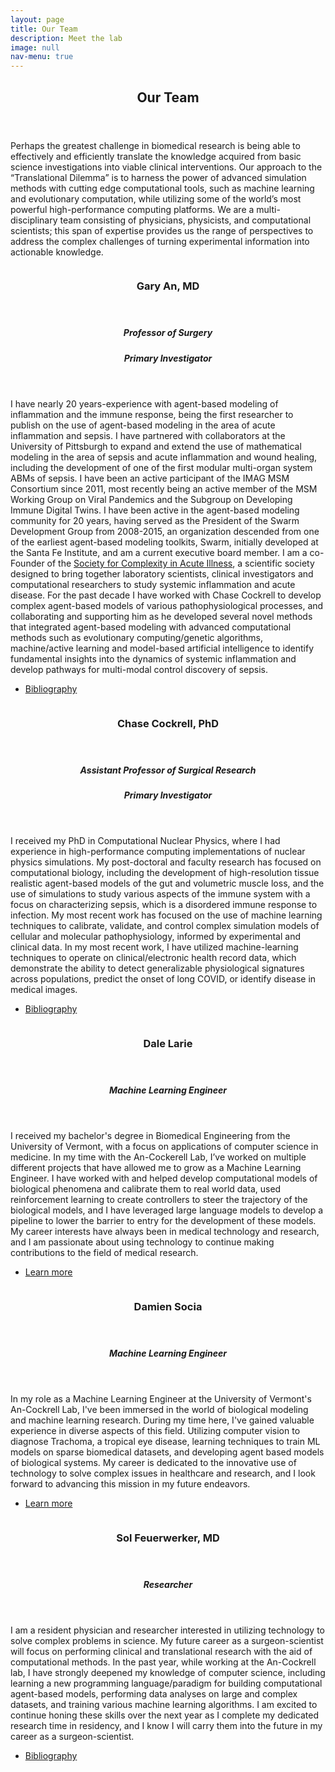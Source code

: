 ```yaml
---
layout: page
title: Our Team
description: Meet the lab
image: null
nav-menu: true
---
```


<!-- Main -->
<div id="main">

<!-- One -->
<section id="one">
	<div class="inner">
		<header class="major">
			<h2>Our Team</h2>
		</header>
		<p>
			Perhaps the greatest challenge in biomedical research is being able to effectively and efficiently translate the knowledge acquired from basic science investigations into viable clinical interventions. Our approach to the “Translational Dilemma” is to harness the power of advanced simulation methods with cutting edge computational tools, such as machine learning and evolutionary computation, while utilizing some of the world’s most powerful high-performance computing platforms. We are a multi-disciplinary team consisting of physicians, physicists, and computational scientists; this span of expertise provides us the range of perspectives to address the complex challenges of turning experimental information into actionable knowledge. 
</p>
	</div>
</section>

<!-- Two -->
<section id="two" class="spotlights">
	<section>
		<a href="generic.html" class="image">
			<img src="{% link assets/images/gary2.jpg %}" alt="" data-position="center center" />
		</a>
		<div class="content">
			<div class="inner">
				<header class="major">
					<h3>Gary An, MD</h3>
				</header>
				<header>
					<h5>Professor of Surgery</h5>
					<h5>Primary Investigator</h5>
				</header>
				<p>I have nearly 20 years-experience with agent-based modeling of inflammation and the immune response, being the first researcher to publish on the use of agent-based modeling in the area of acute inflammation and sepsis. I have partnered with collaborators at the University of Pittsburgh to expand and extend the use of mathematical modeling in the area of sepsis and acute inflammation and wound healing, including the development of one of the first modular multi-organ system ABMs of sepsis. I have been an active participant of the IMAG MSM Consortium since 2011, most recently being an active member of the MSM Working Group on Viral Pandemics and the Subgroup on Developing Immune Digital Twins. I have been active in the agent-based modeling community for 20 years, having served as the President of the Swarm Development Group from 2008-2015, an organization descended from one of the earliest agent-based modeling toolkits, Swarm, initially developed at the Santa Fe Institute, and am a current executive board member. I am a co-Founder of the <a href="https://scai-med.org/">Society for Complexity in Acute Illness</a>, a scientific society designed to bring together laboratory scientists, clinical investigators and computational researchers to study systemic inflammation and acute disease. For the past decade I have worked with Chase Cockrell to develop complex agent-based models of various pathophysiological processes, and collaborating and supporting him as he developed several novel methods that integrated agent-based modeling with advanced computational methods such as evolutionary computing/genetic algorithms, machine/active learning and model-based artificial intelligence to identify fundamental insights into the dynamics of systemic inflammation and develop pathways for multi-modal control discovery of sepsis. </p>
				<ul class="actions">
					<li><a href="https://www.ncbi.nlm.nih.gov/sites/myncbi/1ZORwWtlp7wA6/bibliography/52429510/public/?sort=date&direction=ascending" class="button">Bibliography</a></li>
				</ul>
				<!-- <ul class="icons">
				{% for key_value in site.socials %}
					{% if key_value[1] %}
						<li>
							<a href="{{ key_value[1] }}" class="icon alt fa-{{ key_value[0] | downcase }}" target="_blank" rel="noopener noreferrer" aria-label="{{ key_value[0] }}">
								<span class="label">{{ key_value[0] }}</span>
							</a>
						</li>
					{% endif %}
				{% endfor %}
			</ul> -->
			</div>
		</div>
	</section>
	<section>
		<a href="generic.html" class="image">
			<img src="{% link assets/images/chase3.jpg %}" alt="" data-position="top center" />
		</a>
		<div class="content">
			<div class="inner">
				<header class="major">
					<h3>Chase Cockrell, PhD</h3>
				</header>
				<header>
					<h5>Assistant Professor of Surgical Research</h5>
					<h5>Primary Investigator</h5>
				</header>
				<p>I received my PhD in Computational Nuclear Physics, where I had experience in high-performance computing implementations of nuclear physics simulations. My post-doctoral and faculty research has focused on computational biology, including the development of high-resolution tissue realistic agent-based models of the gut and volumetric muscle loss, and the use of simulations to study various aspects of the immune system with a focus on characterizing sepsis, which is a disordered immune response to infection. My most recent work has focused on the use of machine learning techniques to calibrate, validate, and control complex simulation models of cellular and molecular pathophysiology, informed by experimental and clinical data.  In my most recent work, I have utilized machine-learning techniques to operate on clinical/electronic health record data, which demonstrate the ability to detect generalizable physiological signatures across populations, predict the onset of long COVID, or identify disease in medical images.</p>
				<ul class="actions">
					<li><a href="https://www.ncbi.nlm.nih.gov/myncbi/robert.cockrell.1/bibliography/public/" class="button">Bibliography</a></li>
				</ul>
			</div>
		</div>
	</section>
	<section>
		<a href="generic.html" class="image">
			<img src="{% link assets/images/dale.jpg %}" alt="" data-position="25% 25%" />
		</a>
		<div class="content">
			<div class="inner">
				<header class="major">
					<h3>Dale Larie</h3>
				</header>
				<header>
					<h5>Machine Learning Engineer</h5>
				</header>
				<p>I received my bachelor's degree in Biomedical Engineering from the University of Vermont, with a focus on applications of computer science in medicine. In my time with the An-Cockerell Lab, I’ve worked on multiple different projects that have allowed me to grow as a Machine Learning Engineer. I have worked with and helped develop computational models of biological phenomena and calibrate them to real world data, used reinforcement learning to create controllers to steer the trajectory of the biological models, and I have leveraged large language models to develop a pipeline to lower the barrier to entry for the development of these models. My career interests have always been in medical technology and research, and I am passionate about using technology to continue making contributions to the field of medical research.</p>
				<ul class="actions">
					<li><a href="generic.html" class="button">Learn more</a></li>
				</ul>
			</div>
		</div>
	</section>
	<section>
		<a href="generic.html" class="image">
			<img src="{% link assets/images/damien2.jpg %}" alt="" data-position="25% 25%" />
		</a>
		<div class="content">
			<div class="inner">
				<header class="major">
					<h3>Damien Socia</h3>
				</header>
				<header>
					<h5>Machine Learning Engineer</h5>
				</header>
				<p>In my role as a Machine Learning Engineer at the University of Vermont's An-Cockrell Lab, I've been immersed in the world of biological modeling and machine learning research. During my time here, I've gained valuable experience in diverse aspects of this field. Utilizing computer vision to diagnose Trachoma, a tropical eye disease, learning techniques to train ML models on sparse biomedical datasets, and developing agent based models of biological systems. My career is dedicated to the innovative use of technology to solve complex issues in healthcare and research, and I look forward to advancing this mission in my future endeavors.</p>
				<ul class="actions">
					<li><a href="generic.html" class="button">Learn more</a></li>
				</ul>
			</div>
		</div>
	</section>
	<section>
		<a href="generic.html" class="image">
			<img src="{% link assets/images/sol.png %}" alt="" data-position="25% 25%" />
		</a>
		<div class="content">
			<div class="inner">
				<header class="major">
					<h3>Sol Feuerwerker, MD</h3>
				</header>
				<header>
					<h5>Researcher</h5>
				</header>
				<p>I am a resident physician and researcher interested in utilizing technology to solve complex problems in science. My future career as a surgeon-scientist will focus on performing clinical and translational research with the aid of computational methods. In the past year, while working at the An-Cockrell lab, I have strongly deepened my knowledge of computer science, including learning a new programming language/paradigm for building computational agent-based models, performing data analyses on large and complex datasets, and training various machine learning algorithms. I am excited to continue honing these skills over the next year as I complete my dedicated research time in residency, and I know I will carry them into the future in my career as a surgeon-scientist. </p>
				<ul class="actions">
					<li><a href="https://www.ncbi.nlm.nih.gov/myncbi/1nmLYJmYR8aoEh/bibliography/public/" class="button">Bibliography</a></li>
				</ul>
			</div>
		</div>
	</section>
	<!-- <section>
		<a href="generic.html" class="image">
			<img src="{% link assets/images/pic10.jpg %}" alt="" data-position="25% 25%" />
		</a>
		<div class="content">
			<div class="inner">
				<header class="major">
					<h3>Emmanuel Dodson</h3>
				</header>
				<header>
					<h5>Intern</h5>
				</header>
				<p>Nullam et orci eu lorem consequat tincidunt vivamus et sagittis magna sed nunc rhoncus condimentum sem. In efficitur ligula tate urna. Maecenas massa sed magna lacinia magna pellentesque lorem ipsum dolor. Nullam et orci eu lorem consequat tincidunt. Vivamus et sagittis tempus.</p>
				<ul class="actions">
					<li><a href="generic.html" class="button">Learn more</a></li>
				</ul>
			</div>
		</div>
	</section> -->
</section>

<!-- Three -->
<!-- <section id="three">
	<div class="inner">
		<header class="major">
			<h2>Massa libero</h2>
		</header>
		<p>Nullam et orci eu lorem consequat tincidunt vivamus et sagittis libero. Mauris aliquet magna magna sed nunc rhoncus pharetra. Pellentesque condimentum sem. In efficitur ligula tate urna. Maecenas laoreet massa vel lacinia pellentesque lorem ipsum dolor. Nullam et orci eu lorem consequat tincidunt. Vivamus et sagittis libero. Mauris aliquet magna magna sed nunc rhoncus amet pharetra et feugiat tempus.</p>
		<ul class="actions">
			<li><a href="generic.html" class="button next">Get Started</a></li>
		</ul>
	</div>
</section> -->

</div>
